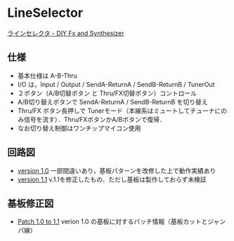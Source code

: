 # LineSelector

[ラインセレクタ - DIY Fx and Synthesizer](https://scrapbox.io/diyfx/%E3%83%A9%E3%82%A4%E3%83%B3%E3%82%BB%E3%83%AC%E3%82%AF%E3%82%BF)

## 仕様
- 基本仕様は A-B-Thru
- I/O は，Input / Output / SendA-ReturnA / SendB-ReturnB / TunerOut
- ２ボタン（A/B切替ボタン と Thru/FX切替ボタン）コントロール
- A/B切り替えボタンで SendA-ReturnA / SendB-ReturnB を切り替え
- Thru/FX ボタン長押しで Tunerモード（本線系はミュートしてチューナにのみ信号を流す）．Thru/FXボタンかA/Bボタンで復帰．
- なお切り替え制御はワンチップマイコン使用

## 回路図

- [version 1.0](Line_Selector_v1p0.pdf) 一部間違いあり，基板パターンを改修した上で動作実績あり
- [version 1.1](Line_Selector_v1p1.pdf) v.1.1を修正したもの．ただし基板は製作しておらず未検証

## 基板修正図

- [Patch 1.0 to 1.1](Patch_v1p0_to_v1p1.pdf) verion 1.0 の基板に対するパッチ情報（基板カットとジャンパ線）
